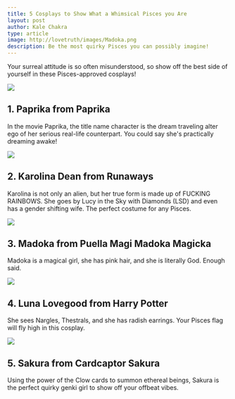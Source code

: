 ```yaml
---
title: 5 Cosplays to Show What a Whimsical Pisces you Are
layout: post
author: Kale Chakra
type: article
image: http://lovetruth/images/Madoka.png 
description: Be the most quirky Pisces you can possibly imagine!
---
```


Your surreal attitude is so often misunderstood, so show off the best side of yourself in these Pisces-approved cosplays!

![](lovetruth/images/paprika.jpg)
## 1. Paprika from Paprika
In the movie Paprika, the title name character is the dream traveling alter ego of her serious real-life counterpart. 
You could say she's practically dreaming awake!

![](lovetruth/images/Karolina.jpg)
## 2. Karolina Dean from Runaways
Karolina is not only an alien, but her true form is made up of FUCKING RAINBOWS. She goes by Lucy in the Sky with Diamonds (LSD)
and even has a gender shifting wife. The perfect costume for any Pisces.

![](lovetruth//images/images/Madoka.png)
## 3. Madoka from Puella Magi Madoka Magicka
Madoka is a magical girl, she has pink hair, and she is literally God. Enough said.

![](lovetruth/images/Luna.jpg)
## 4. Luna Lovegood from Harry Potter
She sees Nargles, Thestrals, and she has radish earrings. Your Pisces flag will fly high in this cosplay.

![](lovetruth/images/Sakura.jpg)
## 5. Sakura from Cardcaptor Sakura
Using the power of the Clow cards to summon ethereal beings, Sakura is the perfect quirky genki girl to show off your
offbeat vibes.
